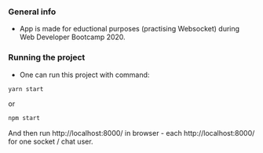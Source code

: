 ### **General info**
- App is made for eductional purposes (practising Websocket) during Web Developer Bootcamp 2020.

### **Running the project**
- One can run this project with command:
```javascript
yarn start 
```
or
```javascript
npm start 
```

And then run http://localhost:8000/ in browser - each http://localhost:8000/ for one socket / chat user.